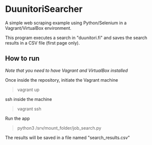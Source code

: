 # DuunitoriSearcher

A simple web scraping example using Python/Selenium in a Vagrant/VirtualBox environment.

This program executes a search in "duunitori.fi" and saves the search results in a CSV file (first page only).

<h2>How to run</h2>

*Note that you need to have Vagrant and VirtualBox installed*

Once inside the repository, initiate the Vagrant machine
> vagrant up

ssh inside the machine
> vagrant ssh

Run the app
> python3 /srv/mount_folder/job_search.py

The results will be saved in a file named "search_results.csv"
